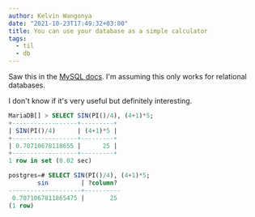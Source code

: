 ```yaml
---
author: Kelvin Wangonya
date: "2021-10-23T17:49:32+03:00"
title: You can use your database as a simple calculator
tags:
  - til
  - db
---
```


Saw this in the [MySQL
docs](https://dev.mysql.com/doc/refman/8.0/en/entering-queries.html).
I'm assuming this only works for relational databases.

I don't know if it's very useful but definitely interesting.

```sql
MariaDB[] > SELECT SIN(PI()/4), (4+1)*5;
+------------------+---------+
| SIN(PI()/4)      | (4+1)*5 |
+------------------+---------+
| 0.70710678118655 |      25 |
+------------------+---------+
1 row in set (0.02 sec)
```

```sql
postgres=# SELECT SIN(PI()/4), (4+1)*5;
        sin         | ?column?
--------------------+----------
 0.7071067811865475 |       25
(1 row)
```
